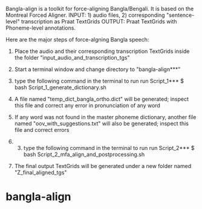 Bangla-align is a toolkit for force-aligning Bangla/Bengali. It is based on the Montreal Forced Aligner. 
INPUT: 1) audio files, 2) corresponding "sentence-level" transcription as Praat TextGrids 
OUTPUT: Praat TextGrids with Phoneme-level annotations.

Here are the major steps of force-algning Bangla speech:

1. Place the audio and their corresponding transcription TextGrids inside the folder "input_audio_and_transcription_tgs"

2. Start a terminal window and change directory to "bangla-align***"

3. type the following command in the terminal to run run Script_1***
    $ bash Script_1_generate_dictionary.sh

4. A file named "temp_dict_bangla_ortho.dict" will be generated; inspect this file and correct any error in pronunciation of any word

5. If any word was not found in the master phoneme dictionary, another file named "oov_with_suggestions.txt" will also be generated; inspect this file and correct errors

6. 3. type the following command in the terminal to run run Script_2***
    $ bash Script_2_mfa_align_and_postprocessing.sh

7. The final output TextGrids will be generated under a new folder named "Z_final_aligned_tgs"


# bangla-align

